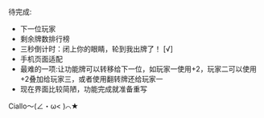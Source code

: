  待完成:
  * 下一位玩家
  * 剩余牌数排行榜  
  * 三秒倒计时：闭上你的眼睛，轮到我出牌了！ [√]  
  * 手机页面适配
  * 最难的一项:让功能牌可以转移给下一位，如玩家一使用+2，玩家二可以使用+2叠加给玩家三，或者使用翻转牌还给玩家一  
  * 现在界面比较简陋，功能完成就准备重写

 Ciallo～(∠・ω< )⌒★  
